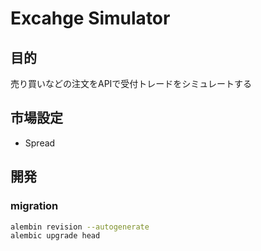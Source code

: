 # Excahge Simulator

## 目的
売り買いなどの注文をAPIで受付トレードをシミュレートする  


## 市場設定

- Spread 


## 開発

### migration


```bash
alembin revision --autogenerate
alembic upgrade head
```